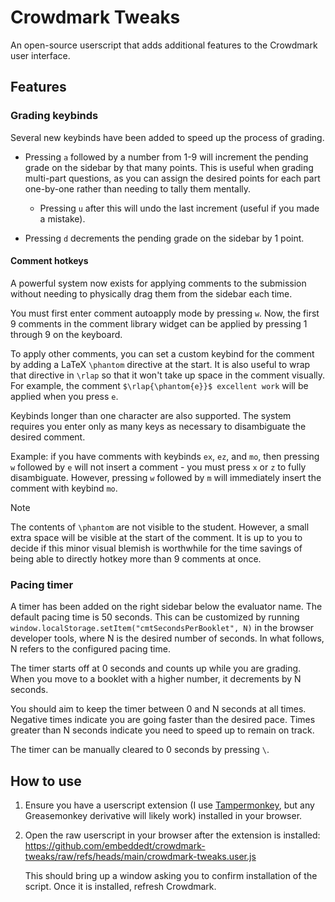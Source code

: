 # Crowdmark Tweaks

An open-source userscript that adds additional features to the Crowdmark user
interface.

## Features

### Grading keybinds

Several new keybinds have been added to speed up the process of grading.

* Pressing `a` followed by a number from 1-9 will increment the pending grade
  on the sidebar by that many points. This is useful when grading multi-part
  questions, as you can assign the desired points for each part one-by-one
  rather than needing to tally them mentally.

  * Pressing `u` after this will undo the last increment (useful if you made a
    mistake).
* Pressing `d` decrements the pending grade on the sidebar by 1 point.

#### Comment hotkeys

A powerful system now exists for applying comments to the submission without
needing to physically drag them from the sidebar each time.

You must first enter comment autoapply mode by pressing `w`. Now, the first 9 comments
in the comment library widget can be applied by pressing 1 through 9 on the keyboard.

To apply other comments, you can set a custom keybind for the comment by adding
a LaTeX `\phantom` directive at the start. It is also useful to wrap that directive
in `\rlap` so that it won't take up space in the comment visually.
For example, the comment `$\rlap{\phantom{e}}$ excellent work`
will be applied when you press `e`.

Keybinds longer than one character are also supported. The system requires you
enter only as many keys as necessary to disambiguate the desired comment.

Example: if you have comments with keybinds `ex`, `ez`, and `mo`, then pressing `w` followed
by `e` will not insert a comment - you must press `x` or `z` to fully disambiguate.
However, pressing `w` followed by `m` will immediately insert the comment with
keybind `mo`.

> [!NOTE]
> The contents of `\phantom` are not visible to the student. However, a small
> extra space will be visible at the start of the comment. It is up to you to
> decide if this minor visual blemish is worthwhile for the time savings of
> being able to directly hotkey more than 9 comments at once.

### Pacing timer

A timer has been added on the right sidebar below the evaluator name. The default
pacing time is 50 seconds. This can be customized by running
`window.localStorage.setItem("cmtSecondsPerBooklet", N)` in the browser developer
tools, where N is the desired number of seconds. In what follows, N refers
to the configured pacing time.

The timer starts off at 0 seconds and counts up while you are grading. When
you move to a booklet with a higher number, it decrements by N seconds.

You should aim to keep the timer between 0 and N seconds at all times. Negative
times indicate you are going faster than the desired pace. Times greater than N
seconds indicate you need to speed up to remain on track.

The timer can be manually cleared to 0 seconds by pressing `\`.

## How to use

1. Ensure you have a userscript extension (I use [Tampermonkey](https://www.tampermonkey.net/), but any Greasemonkey derivative will likely work) installed in your browser.
2. Open the raw userscript in your browser after the extension is installed: https://github.com/embeddedt/crowdmark-tweaks/raw/refs/heads/main/crowdmark-tweaks.user.js

   This should bring up a window asking you to confirm installation of the script. Once it is installed, refresh Crowdmark.

